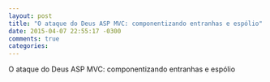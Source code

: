 ```yaml
---
layout: post
title: "O ataque do Deus ASP MVC: componentizando entranhas e espólio"
date: 2015-04-07 22:55:17 -0300
comments: true
categories: 
---
```


O ataque do Deus ASP MVC: componentizando entranhas e espólio
